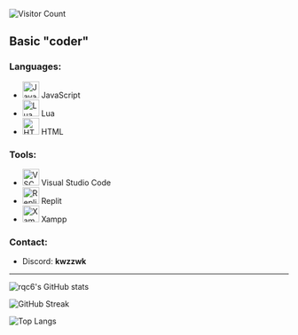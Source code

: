 ![Visitor Count](https://komarev.com/ghpvc/?username=Kwamppi&color=blueviolet)

Basic "coder" 
---

### Languages:
   - <img alt="JavaScript" width="30px" src="https://upload.wikimedia.org/wikipedia/commons/9/99/Unofficial_JavaScript_logo_2.svg" /> JavaScript<br />
   - <img alt="Lua" width="30px" src="https://upload.wikimedia.org/wikipedia/commons/c/cf/Lua-Logo.svg" /> Lua<br />
   - <img alt="HTML" width="30px" src="https://upload.wikimedia.org/wikipedia/commons/thumb/6/61/HTML5_logo_and_wordmark.svg/2048px-HTML5_logo_and_wordmark.svg.png" /> HTML<br />

### Tools:
   - <img alt="VSCode" width="30px" src="https://cdn.worldvectorlogo.com/logos/visual-studio-code-1.svg" /> Visual Studio Code<br />
   - <img alt="Replit" width="30px" src="https://upload.wikimedia.org/wikipedia/commons/thumb/7/78/New_Replit_Logo.svg/2048px-New_Replit_Logo.svg.png" /> Replit<br />
   - <img alt="Xampp" width="30px" src="https://upload.wikimedia.org/wikipedia/en/thumb/7/78/XAMPP_logo.svg/1200px-XAMPP_logo.svg.png" /> Xampp<br />

### Contact:
   - Discord: **kwzzwk**

---

![rqc6's GitHub stats](https://github-readme-stats.vercel.app/api?username=Kwamppi&show_icons=true&theme=tokyonight)

![GitHub Streak](https://github-readme-streak-stats.herokuapp.com/?user=Kwamppi&theme=tokyonight)

![Top Langs](https://github-readme-stats.vercel.app/api/top-langs/?username=Kwamppi&layout=compact&theme=tokyonight)
